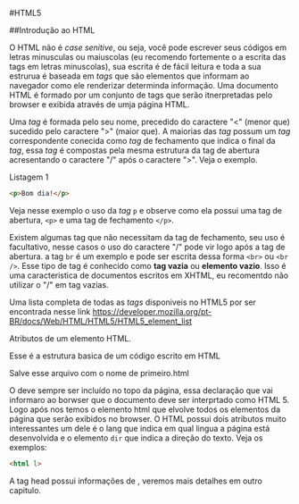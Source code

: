 #HTML5 

##Introdução ao HTML

O HTML não é *case senitive*, ou seja, você pode escrever seus códigos em letras minusculas ou maiuscolas (eu recomendo fortemente o a escrita das tags em letras minuscolas), sua escrita é de fácil leitura e toda a sua estrurua é baseada em *tags*  que são elementos que informam ao navegador como ele renderizar determinda informação. Uma documento HTML é formado por um conjunto de tags que serão itnerpretadas pelo browser e exibida através de umja página HTML.

Uma *tag* é formada pelo seu nome, precedido do caractere "<" (menor que) sucedido pelo caractere ">" (maior que). A maiorias das *tag* possum um *tag* correspondente conecida como *tag* de fechamento que indica o final da *tag*, essa *tag* é compostas pela mesma estrutura da tag de abertura acresentando o caractere "/" após o caractere ">". Veja o exemplo.

Listagem 1
```html
<p>Bom dia!</p>
```
Veja nesse exemplo o uso da *tag* `p` e observe como ela possui uma tag de abertura, `<p>` e uma tag de fechamento `</p>`.

Existem algumas tag que não necessitam da tag de fechamento, seu uso é facultativo, nesse casos o uso do caractere  "/" pode vir logo após a tag de abertura. a tag `br` é um exemplo e pode ser escrita dessa forma `<br>` ou `<br />`. Esse tipo de tag é conhecido como **tag vazia** ou **elemento vazio**. Isso é uma caracteristica de documentos escritos em XHTML, eu recomentdo não utilizar o "/" em tag vazias.

Uma lista completa de todas as *tags* disponiveis no HTML5 por ser encontrada nesse link https://developer.mozilla.org/pt-BR/docs/Web/HTML/HTML5/HTML5_element_list

Atributos de um elemento HTML.

Esse é a estrutura basica de um código escrito em HTML

Salve esse arquivo com o nome de primeiro.html

O deve sempre ser incluído no topo da página, essa declaração que vai informaro ao borwser que o documento deve ser interprtado como HTML 5. Logo após nos temos o elemento html que elvolve todos os elementos da página que serão exibidos no browser. O HTML possui dois atributos muito interessantes um dele é o lang que indica em qual lingua a página está desenvolvida e o elemento `dir` que indica a direção do texto. Veja os exemplos:

```html
<html l>
```


A tag head possui informações de , veremos mais detalhes em outro capitulo.




